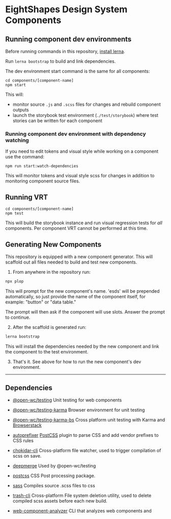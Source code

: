 # EightShapes Design System Components

## Running component dev environments

Before running commands in this repository, [install lerna](./documentation/lerna.md).

Run `lerna bootstrap` to build and link dependencies.

The dev environment start command is the same for all components:

```
cd components/[component-name]
npm start
```

This will:

- monitor source `.js` and `.scss` files for changes and rebuild component outputs
- launch the storybook test environment (`./test/storybook`) where test stories can be written for each component

### Running component dev environment with dependency watching

If you need to edit tokens and visual style while working on a component use the command:

```
npm run start:watch-dependencies
```

This will monitor tokens and visual style scss for changes in addition to monitoring component source files.

## Running VRT

```
cd components/[component-name]
npm test
```

This will build the storybook instance and run visual regression tests for _all_ components. Per component VRT cannot be performed at this time.

## Generating New Components

This repository is equipped with a new component generator. This will scaffold out all files needed to build and test new components.

1. From anywhere in the repository run:

```bash
npx plop
```

This will prompt for the new component's name. 'esds' will be prepended automatically, so just provide the name of the component itself, for example: "button" or "data table."

The prompt will then ask if the component will use slots. Answer the prompt to continue.

2. After the scaffold is generated run:

```bash
lerna bootstrap
```

This will install the dependencies needed by the new component and link the component to the test environment.

3. That's it. See above for how to run the new component's dev environment.

---

## Dependencies

- [@open-wc/testing](https://open-wc.org/testing/)
  Unit testing for web components

- [@open-wc/testing-karma](https://open-wc.org/testing/#karma)
  Browser environment for unit testing

- [@open-wc/testing-karma-bs](https://open-wc.org/testing/testing-karma-bs.html)
  Cross platform unit testing with Karma and [Browserstack](https://www.browserstack.com)

- [autoprefixer](https://github.com/postcss/autoprefixer#readme)
  [PostCSS](https://github.com/postcss/postcss) plugin to parse CSS and add vendor prefixes to CSS rules

- [chokidar-cli](https://github.com/kimmobrunfeldt/chokidar-cli)
  Cross-platform file watcher, used to trigger compilation of scss on save.

- [deepmerge](https://github.com/TehShrike/deepmerge)
  Used by @open-wc/testing

- [postcss](https://github.com/postcss/postcss)
  CSS Post processing package.

- [sass](https://github.com/sass/dart-sass)
  Compiles source .scss files to css

- [trash-cli](https://github.com/sindresorhus/trash-cli#readme)
  Cross-platform File system deletion utility, used to delete compiled scss assets before each new build.

- [web-component-analyzer](https://github.com/runem/web-component-analyzer)
  CLI that analyzes web components and
